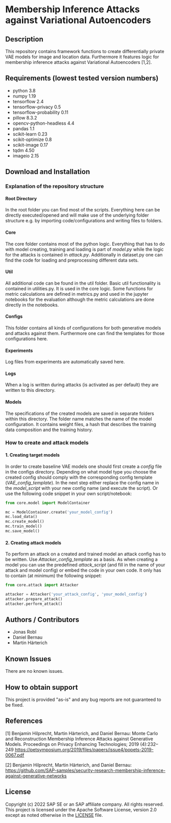 # Membership Inference Attacks against Variational Autoencoders
<!--- Register repository https://api.reuse.software/register, then add REUSE badge:
[![REUSE status](https://api.reuse.software/badge/github.com/SAP-samples/REPO-NAME)](https://api.reuse.software/info/github.com/SAP-samples/REPO-NAME)
-->

## Description
This repository contains framework functions to create differentially private VAE models for image and location data. Furthermore it features logic for membership inference attacks against Variational Autoencoders [1,2].

## Requirements (lowest tested version numbers)

- python 3.8
- numpy 1.19
- tensorflow 2.4
- tensorflow-privacy 0.5
- tensorflow-probability 0.11
- pillow 8.3.2
- opencv-python-headless 4.4
- pandas 1.1
- scikit-learn 0.23
- scikit-optimize 0.8
- scikit-image 0.17
- tqdm 4.50
- imageio 2.15

## Download and Installation

### Explanation of the repository structure

#### Root Directory

In the root folder you can find most of the scripts. Everything here can be directly executed/opened and will make use of the underlying folder structure e.g. by importing code/configurations and writing files to folders.

#### Core

The core folder contains most of the python logic. Everything that has to do with model creating, training and loading is part of _model.py_ while the logic for the attacks is contained in _attack.py_. Additionally in dataset.py one can find the code for loading and preprocessing different data sets.

#### Util

All additional code can be found in the util folder. Basic util functionality is contained in utilities.py. It is used in the core logic. Some functions for metric calculations are defined in metrics.py and used in the jupyter notebooks for the evaluation although the metric calculations are done directly in the notebooks.

#### Configs

This folder contains all kinds of configurations for both generative models and attacks against them. Furthermore one can find the templates for those configurations here.

#### Experiments

Log files from experiments are automatically saved here.

#### Logs

When a log is written during attacks (is activated as per default) they are written to this directory.

#### Models

The specifications of the created models are saved in separate folders within this directory. The folder name matches the name of the model configuration. It contains weight files, a hash that describes the training data composition and the training history.

### How to create and attack models

#### 1. Creating target models

In order to create baseline VAE models one should first create a _config_ file in the configs directory. Depending on what model type you choose the created config should comply with the corresponding config template (_VAE_config_template_). In the next step either replace the config name in the _model_script_ with your new config name (and execute the script). Or use the following code snippet in your own script/notebook:

```python
from core.model import ModelContainer

mc = ModelContainer.create('your_model_config')
mc.load_data()
mc.create_model()
mc.train_model()
mc.save_model()
```

#### 2. Creating attack models

To perform an attack on a created and trained model an attack config has to be written. Use _Attacker_config_template_ as a basis. As when creating a model you can use the predefined _attack_script_ (and fill in the name of your attack and model config) or embed the code in your own code.
It only has to contain (at minimum) the following snippet:

```python
from core.attack import Attacker

attacker = Attacker('your_attack_config', 'your_model_config')
attacker.prepare_attack()
attacker.perform_attack()
```

## Authors / Contributors
- Jonas Robl
- Daniel Bernau
- Martin Härterich

## Known Issues
There are no known issues.

## How to obtain support
This project is provided "as-is" and any bug reports are not guaranteed to be fixed.

## References
[1] Benjamin Hilprecht, Martin Härterich, and Daniel Bernau: Monte Carlo and Reconstruction Membership Inference Attacks against Generative Models. Proceedings on Privacy Enhancing Technologies; 2019 (4):232–249 https://petsymposium.org/2019/files/papers/issue4/popets-2019-0067.pdf

[2] Benjamin Hilprecht, Martin Härterich, and Daniel Bernau: https://github.com/SAP-samples/security-research-membership-inference-against-generative-networks

## License
Copyright (c) 2022 SAP SE or an SAP affiliate company. All rights reserved. This project is licensed under the Apache Software License, version 2.0 except as noted otherwise in the [LICENSE](LICENSES/Apache-2.0.txt) file.
